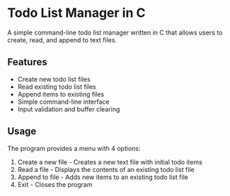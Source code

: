 # Todo List Manager in C

A simple command-line todo list manager written in C that allows users to create, read, and append to text files.

## Features

- Create new todo list files
- Read existing todo list files 
- Append items to existing files
- Simple command-line interface
- Input validation and buffer clearing

## Usage

The program provides a menu with 4 options:

1. Create a new file - Creates a new text file with initial todo items
2. Read a file - Displays the contents of an existing todo list file
3. Append to file - Adds new items to an existing todo list file
4. Exit - Closes the program
